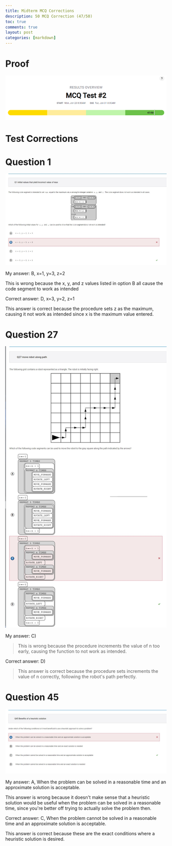 ```yaml
---
title: Midterm MCQ Corrections
description: 50 MCQ Correction (47/50)
toc: true
comments: true
layout: post
categories: [markdown]
---
```


# Proof

![Proof of MCQ](../images/mcqproof.png)

# Test Corrections

# Question 1

![Q1](../images/Q1.jpg)

My answer: B, x=1, y=3, z=2

This is wrong because the x, y, and z values listed in option B all cause the code segment to work as intended

Correct answer: D, x=3, y=2, z=1

This answer is correct because the procedure sets z as the maximum, causing it not work as intended since x is the maximum value entered.

# Question 27

![Q27](../images/Q27.jpg)

My answer: C)

> This is wrong because the procedure increments the value of n too early, causing the function to not work as intended.

Correct answer: D)

> This answer is correct because the procedure sets increments the value of n correctly, following the robot's path perfectly.

# Question 45

![Q45](../images/Q45.jpg)

My answer: A, When the problem can be solved in a reasonable time and an approximate solution is acceptable.

This answer is wrong because it doesn't make sense that a heuristic solution would be useful when the problem can be solved in a reasonable time, since you're better off trying to actually solve the problem then.

Correct answer: C, When the problem cannot be solved in a reasonable time and an approximate solution is acceptable.

This answer is correct because these are the exact conditions where a heuristic solution is desired.

